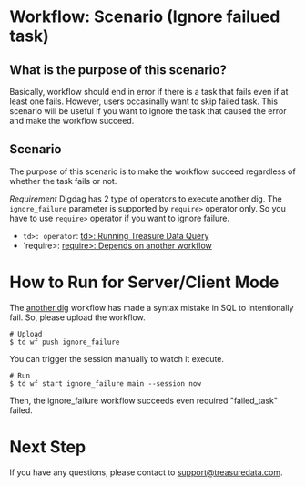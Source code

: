 # Workflow: Scenario (Ignore failued task)

## What is the purpose of this scenario?
Basically, workflow should end in error if there is a task that fails even if at least one fails. However, users occasinally want to skip failed task.
This scenario will be useful if you want to ignore the task that caused the error and make the workflow succeed.

## Scenario

The purpose of this scenario is to make the workflow succeed regardless of whether the task fails or not.

*Requirement*
Digdag has 2 type of operators to execute another dig. The `ignore_failure` parameter is supported by `require>` operator only. So you have to use `require>` operator if you want to ignore failure.

 - `td>: operator`: [td>: Running Treasure Data Query](http://docs.digdag.io/operators/td.html)
 - `require>: [require>: Depends on another workflow](http://docs.digdag.io/operators/require.html)

# How to Run for Server/Client Mode

The [another.dig](another.dig) workflow has made a syntax mistake in SQL to intentionally fail. So, please upload the workflow.

    # Upload
    $ td wf push ignore_failure

You can trigger the session manually to watch it execute.

    # Run
    $ td wf start ignore_failure main --session now

Then, the ignore_failure workflow succeeds even required "failed_task" failed.


# Next Step

If you have any questions, please contact to support@treasuredata.com.
